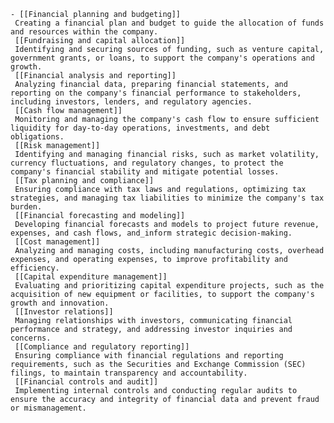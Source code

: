     - [[Financial planning and budgeting]]
     Creating a financial plan and budget to guide the allocation of funds and resources within the company.
     [[Fundraising and capital allocation]]
     Identifying and securing sources of funding, such as venture capital, government grants, or loans, to support the company's operations and growth.
     [[Financial analysis and reporting]]
     Analyzing financial data, preparing financial statements, and reporting on the company's financial performance to stakeholders, including investors, lenders, and regulatory agencies.
     [[Cash flow management]]
     Monitoring and managing the company's cash flow to ensure sufficient liquidity for day-to-day operations, investments, and debt obligations.
     [[Risk management]]
     Identifying and managing financial risks, such as market volatility, currency fluctuations, and regulatory changes, to protect the company's financial stability and mitigate potential losses.
     [[Tax planning and compliance]]
     Ensuring compliance with tax laws and regulations, optimizing tax strategies, and managing tax liabilities to minimize the company's tax burden.
     [[Financial forecasting and modeling]]
     Developing financial forecasts and models to project future revenue, expenses, and cash flows, and_inform strategic decision-making.
     [[Cost management]]
     Analyzing and managing costs, including manufacturing costs, overhead expenses, and operating expenses, to improve profitability and efficiency.
     [[Capital expenditure management]]
     Evaluating and prioritizing capital expenditure projects, such as the acquisition of new equipment or facilities, to support the company's growth and innovation.
     [[Investor relations]]
     Managing relationships with investors, communicating financial performance and strategy, and addressing investor inquiries and concerns.
     [[Compliance and regulatory reporting]]
     Ensuring compliance with financial regulations and reporting requirements, such as the Securities and Exchange Commission (SEC) filings, to maintain transparency and accountability.
     [[Financial controls and audit]]
     Implementing internal controls and conducting regular audits to ensure the accuracy and integrity of financial data and prevent fraud or mismanagement.


